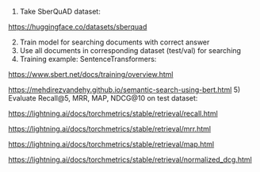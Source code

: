



1) Take SberQuAD dataset:

https://huggingface.co/datasets/sberquad

2) Train model for searching documents with correct answer
3) Use all documents in corresponding dataset (test/val) for searching
4) Training example: SentenceTransformers:

https://www.sbert.net/docs/training/overview.html

https://mehdirezvandehy.github.io/semantic-search-using-bert.html
5) Evaluate Recall@5, MRR, MAP, NDCG@10 on test dataset: 

https://lightning.ai/docs/torchmetrics/stable/retrieval/recall.html

https://lightning.ai/docs/torchmetrics/stable/retrieval/mrr.html

https://lightning.ai/docs/torchmetrics/stable/retrieval/map.html

https://lightning.ai/docs/torchmetrics/stable/retrieval/normalized_dcg.html